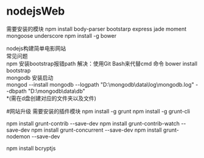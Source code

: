 # nodejsWeb

需要安装的模块
npm install body-parser bootstarp express jade moment mongoose underscore
npm install -g bower

nodejs构建简单电影网站<br/>
常见问题<br/>
npm 安装bootstrap报错path 解决：使用Git Bash来代替cmd 命令 bower install bootstrap<br/>
mongodb 安装启动<br/>
mongod --install mongodb --logpath "D:\mongodb\data\log\mongodb.log" --dbpath "D:\mongodb\data\db" <br/>
*(需在d盘创建对应的文件夹以及文件)

#网站升级
需要安装的插件模块
npm install -g grunt
npm install -g grunt-cli

npm install grunt-contrib --save-dev
npm install grunt-contrib-watch --save-dev
npm install grunt-concurrent --save-dev
npm install grunt-nodemon --save-dev

npm install bcryptjs 

